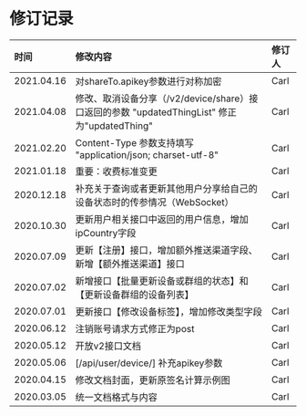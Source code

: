 <!--
 * @Author: Carl
 * @Date: 2020-05-25 19:50:02
 * @LastEditors: Carl
 * @LastEditTime: 2021-04-16 10:46:59
-->

# 修订记录

| 时间 | 修改内容 | 修订人 |
| :--- | :--- | :--- |
| 2021.04.16 | 对shareTo.apikey参数进行对称加密 | Carl |
| 2021.04.08 | 修改、取消设备分享（/v2/device/share）接口返回的参数 "updatedThingList" 修正为"updatedThing" | Carl |
| 2021.02.20 | Content-Type 参数支持填写 "application/json; charset-utf-8" | Carl |
| 2021.01.18 | 重要：收费标准变更 | Carl |
| 2020.12.18 | 补充关于查询或者更新其他用户分享给自己的设备状态时的传参情况（WebSocket） | Carl |
| 2020.10.30 | 更新用户相关接口中返回的用户信息，增加ipCountry字段 | Carl |
| 2020.07.09 | 更新【注册】接口，增加额外推送渠道字段、新增【额外推送渠道】接口 | Carl |
| 2020.07.02 | 新增接口【批量更新设备或群组的状态】和【更新设备群组的设备列表】 | Carl |
| 2020.07.01 | 更新接口【修改设备标签】，增加修改类型字段 | Carl |
| 2020.06.12 | 注销账号请求方式修正为post | Carl |
| 2020.05.12 | 开放v2接口文档 | Carl |
| 2020.05.06 | [/api/user/device/] 补充apikey参数 | Carl |
| 2020.04.15 | 修改文档封面，更新原签名计算示例图 | Carl |
| 2020.03.05 | 统一文档格式与内容 | Carl |
